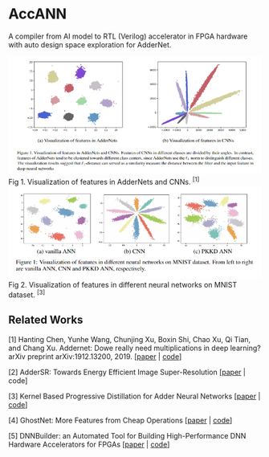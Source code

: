 # AccANN
A compiler from AI model to RTL (Verilog) accelerator in FPGA hardware with auto design space exploration for AdderNet.

<div align=center><img src="./img/figure/figure1.png"></div>
Fig 1. Visualization of features in AdderNets and CNNs. <sup>[1]</sup>
<br>
<div align=center><img src="./img/figure/figure2.png"></div>
Fig 2. Visualization of features in different neural networks on MNIST dataset. <sup>[3]</sup>

## Related Works

[1] Hanting Chen, Yunhe Wang, Chunjing Xu, Boxin Shi, Chao Xu, Qi Tian, and Chang Xu. Addernet: Dowe really need multiplications in deep learning? arXiv preprint arXiv:1912.13200, 2019. [[paper](https://arxiv.org/abs/1912.13200) | [code](https://github.com/huawei-noah/AdderNet)]

[2] AdderSR: Towards Energy Efficient Image Super-Resolution [[paper](https://arxiv.org/abs/2009.08891) | code]

[3] Kernel Based Progressive Distillation for Adder Neural Networks [[paper](https://arxiv.org/abs/2009.13044) | [code]()]

[4] GhostNet: More Features from Cheap Operations [[paper](https://arxiv.org/abs/1911.11907) | [code](https://github.com/huawei-noah/ghostnet)]

[5] DNNBuilder: an Automated Tool for Building High-Performance DNN Hardware Accelerators for FPGAs [[paper](https://docs.wixstatic.com/ugd/c50250_77e06b7f02b44eacb76c05e8fbe01e08.pdf) | [code](https://github.com/IBM/AccDNN)]
